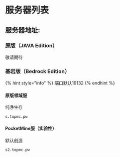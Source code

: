 # 服务器列表

##  服务器地址:

### 原版（JAVA Edition）

敬请期待

### 基岩版（Bedrock Edition）

{% hint style="info" %}
端口默认19132
{% endhint %}

#### 原版领域服

纯净生存

`s.topmc.pw`

#### PocketMine服（实验性）

默认创造

`s2.topmc.pw`



